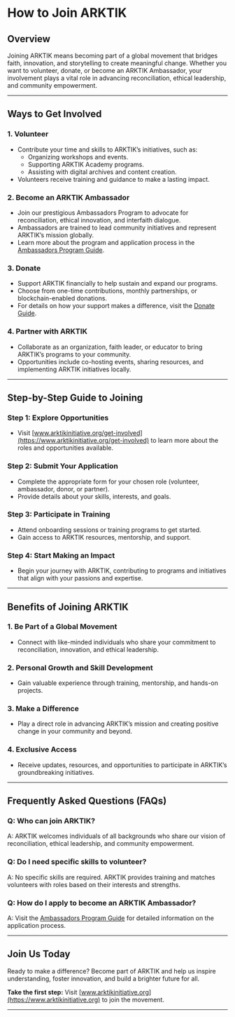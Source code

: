 # **How to Join ARKTIK**

## **Overview**

Joining ARKTIK means becoming part of a global movement that bridges faith, innovation, and storytelling to create meaningful change. Whether you want to volunteer, donate, or become an ARKTIK Ambassador, your involvement plays a vital role in advancing reconciliation, ethical leadership, and community empowerment.

---

## **Ways to Get Involved**

### **1. Volunteer**
- Contribute your time and skills to ARKTIK’s initiatives, such as:
  - Organizing workshops and events.
  - Supporting ARKTIK Academy programs.
  - Assisting with digital archives and content creation.
- Volunteers receive training and guidance to make a lasting impact.

### **2. Become an ARKTIK Ambassador**
- Join our prestigious Ambassadors Program to advocate for reconciliation, ethical innovation, and interfaith dialogue.
- Ambassadors are trained to lead community initiatives and represent ARKTIK’s mission globally.
- Learn more about the program and application process in the [Ambassadors Program Guide](Ambassadors_Program.md).

### **3. Donate**
- Support ARKTIK financially to help sustain and expand our programs.
- Choose from one-time contributions, monthly partnerships, or blockchain-enabled donations.
- For details on how your support makes a difference, visit the [Donate Guide](Donate.md).

### **4. Partner with ARKTIK**
- Collaborate as an organization, faith leader, or educator to bring ARKTIK’s programs to your community.
- Opportunities include co-hosting events, sharing resources, and implementing ARKTIK initiatives locally.

---

## **Step-by-Step Guide to Joining**

### **Step 1: Explore Opportunities**
- Visit [www.arktikinitiative.org/get-involved](https://www.arktikinitiative.org/get-involved) to learn more about the roles and opportunities available.

### **Step 2: Submit Your Application**
- Complete the appropriate form for your chosen role (volunteer, ambassador, donor, or partner).
- Provide details about your skills, interests, and goals.

### **Step 3: Participate in Training**
- Attend onboarding sessions or training programs to get started.
- Gain access to ARKTIK resources, mentorship, and support.

### **Step 4: Start Making an Impact**
- Begin your journey with ARKTIK, contributing to programs and initiatives that align with your passions and expertise.

---

## **Benefits of Joining ARKTIK**

### **1. Be Part of a Global Movement**
- Connect with like-minded individuals who share your commitment to reconciliation, innovation, and ethical leadership.

### **2. Personal Growth and Skill Development**
- Gain valuable experience through training, mentorship, and hands-on projects.

### **3. Make a Difference**
- Play a direct role in advancing ARKTIK’s mission and creating positive change in your community and beyond.

### **4. Exclusive Access**
- Receive updates, resources, and opportunities to participate in ARKTIK’s groundbreaking initiatives.

---

## **Frequently Asked Questions (FAQs)**

### **Q: Who can join ARKTIK?**
A: ARKTIK welcomes individuals of all backgrounds who share our vision of reconciliation, ethical leadership, and community empowerment.

### **Q: Do I need specific skills to volunteer?**
A: No specific skills are required. ARKTIK provides training and matches volunteers with roles based on their interests and strengths.

### **Q: How do I apply to become an ARKTIK Ambassador?**
A: Visit the [Ambassadors Program Guide](Ambassadors_Program.md) for detailed information on the application process.

---

## **Join Us Today**

Ready to make a difference? Become part of ARKTIK and help us inspire understanding, foster innovation, and build a brighter future for all.

**Take the first step:** Visit [www.arktikinitiative.org](https://www.arktikinitiative.org) to join the movement.

---
